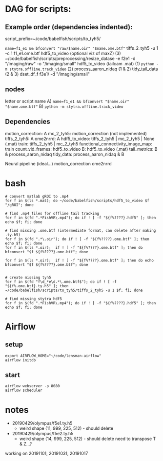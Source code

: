 # DAG for scripts:
## Example order (dependencies indented):
script_prefix=~/code/babelfish/scripts/to_tyh5/

`name=f1_e1 && bfconvert "raw/$name.oir" "$name.ome.btf"`
  tiffs_2_tyh5 -u 1 -c 1 f1_e1.ome.btf
    hdf5_to_video (optional viz of maxZ)
    (3) ~/code/babelfish/scripts/preprocessing/resize_datase -e f2e1 -d "/imaging/raw" -o "/imaging/small"
hdf5_to_video (tailcam .mat)
  (1) `python -m stytra.offline.track_video`
(2) process_aaron_nidaq
(1 & 2)
  tidy_tail_data
(2 & 3)
  dset_df_f f3e1/ -d "/imaging/small"


## nodes
letter or script name
A) `name=f1_e1 && bfconvert "$name.oir" "$name.ome.btf"`
B) `python -m stytra.offline.track_video`

## Dependencies
motion_correction: A
mc_2_tyh5: motion_correction (not implemented)
tiffs_2_tyh5: A
ome2nrrd: A
hdf5_to_video: tiffs_2_tyh5 | mc_2_tyh5 | None (.mat)
train: tiffs_2_tyh5 | mc_2_tyh5
functional_connectivity_image_map: train
count_vid_frames: hdf5_to_video
B: hdf5_to_video (.mat)
tail_metrics: B & process_aaron_nidaq
tidy_data: process_aaron_nidaq & B


Neural pipeline (ideal...)
motion_correction
ome2nrrd





# bash
```
# convert matlab gROI to .mp4
for f in $(ls *.mat); do ~/code/babelfish/scripts/hdf5_to_video $f "/gROI"; done

# find .mp4 files for offline tail tracking
for f in $(fd ".*FishVR\.mp4"); do if ! [ -f "${f%????}.hdf5" ]; then echo $f; fi; done

# find missing .ome.btf (intermediate format, can delete after making .ty.h5)
for f in $(fd ".*\.oir"); do if ! [ -f "${f%????}.ome.btf" ]; then echo $f; fi; done
for f in $(ls *.oir);  if ! [ -f "${f%????}.ome.btf" ]; then do bfconvert "$f ${f%????}.ome.btf"; done

for f in $(ls *.oir);  if ! [ -f "${f%????}.ome.btf" ]; then do echo bfconvert "$f ${f%????}.ome.btf"; done


# create missing tyh5
for f in $(fd "f\d_*e\d.*\.ome.btf$"); do if ! [ -f "${f%.ome.btf}.ty.h5" ]; then ~/code/babelfish/scripts/to_tyh5/tiffs_2_tyh5 -u 1 $f; fi; done

# find missing stytra hdf5
for f in $(fd ".*FishVR\.mp4"); do if ! [ -f "${f%????}.hdf5" ]; then echo $f; fi; done
```

# Airflow
## setup

```
export AIRFLOW_HOME="~/code/lensman-airflow"
airflow initdb
```

## start
```
airflow webserver -p 8080
airflow scheduler
```

# notes
- 20190429/olympus/f5e1.ty.h5
  - weird shape (11, 999, 225, 512) - should delete
- 20190429/olympus/f5e2.ty.h5
  - weird shape (14, 999, 225, 512) - should delete
need to transpose T & Z...?

working on 20191101, 20191031, 20191017